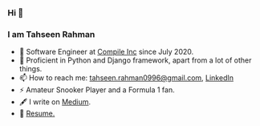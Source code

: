 ### Hi 👋 
### I am Tahseen Rahman

- 💼  Software Engineer at [Compile Inc](www.compile.com) since July 2020.
- 🌱  Proficient in Python and Django framework, apart from a lot of other things.
- 📫  How to reach me: tahseen.rahman0996@gmail.com, [LinkedIn](https://www.linkedin.com/in/tahseen09)
- ⚡ Amateur Snooker Player and a Formula 1 fan.
- 🖋 I write on [Medium](https://tahseen-rahman.medium.com/).
- 🔖 [Resume.](https://github.com/tahseen09/tahseen09/blob/main/Resume(Tahseen_Rahman).pdf)
